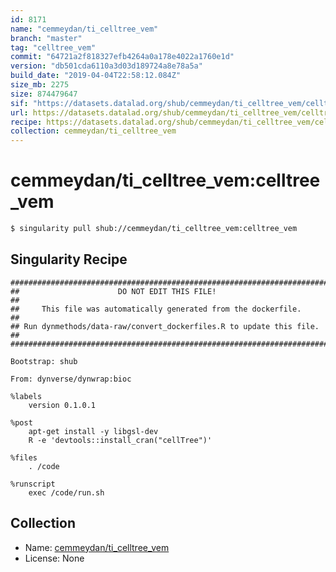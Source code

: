 ```yaml
---
id: 8171
name: "cemmeydan/ti_celltree_vem"
branch: "master"
tag: "celltree_vem"
commit: "64721a2f818327efb4264a0a178e4022a1760e1d"
version: "db501cda6110a3d03d189724a8e78a5a"
build_date: "2019-04-04T22:58:12.084Z"
size_mb: 2275
size: 874479647
sif: "https://datasets.datalad.org/shub/cemmeydan/ti_celltree_vem/celltree_vem/2019-04-04-64721a2f-db501cda/db501cda6110a3d03d189724a8e78a5a.simg"
url: https://datasets.datalad.org/shub/cemmeydan/ti_celltree_vem/celltree_vem/2019-04-04-64721a2f-db501cda/
recipe: https://datasets.datalad.org/shub/cemmeydan/ti_celltree_vem/celltree_vem/2019-04-04-64721a2f-db501cda/Singularity
collection: cemmeydan/ti_celltree_vem
---
```


# cemmeydan/ti_celltree_vem:celltree_vem

```bash
$ singularity pull shub://cemmeydan/ti_celltree_vem:celltree_vem
```

## Singularity Recipe

```singularity
########################################################################
##                      DO NOT EDIT THIS FILE!                        ##
##     This file was automatically generated from the dockerfile.     ##
## Run dynmethods/data-raw/convert_dockerfiles.R to update this file. ##
########################################################################

Bootstrap: shub

From: dynverse/dynwrap:bioc

%labels
    version 0.1.0.1

%post
    apt-get install -y libgsl-dev
    R -e 'devtools::install_cran("cellTree")'

%files
    . /code

%runscript
    exec /code/run.sh
```

## Collection

 - Name: [cemmeydan/ti_celltree_vem](https://github.com/cemmeydan/ti_celltree_vem)
 - License: None

